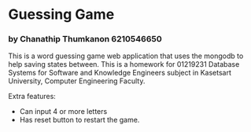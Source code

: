 # Guessing Game

### by Chanathip Thumkanon 6210546650

This is a word guessing game web application that uses the mongodb to help saving states between.
This is a homework for 01219231 Database Systems for Software and Knowledge Engineers subject in Kasetsart University, Computer Engineering Faculty.

Extra features:

* Can input 4 or more letters
* Has reset button to restart the game.